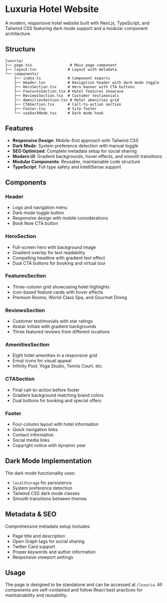 # Luxuria Hotel Website

A modern, responsive hotel website built with Next.js, TypeScript, and Tailwind CSS featuring dark mode support and a modular component architecture.

## Structure

```
luxuria/
├── page.tsx                 # Main page component
├── layout.tsx              # Layout with metadata
└── components/
    ├── index.ts            # Component exports
    ├── Header.tsx          # Navigation header with dark mode toggle
    ├── HeroSection.tsx     # Hero banner with CTA buttons
    ├── FeaturesSection.tsx # Hotel features showcase
    ├── ReviewsSection.tsx  # Customer testimonials
    ├── AmenitiesSection.tsx # Hotel amenities grid
    ├── CTASection.tsx      # Call-to-action section
    ├── Footer.tsx          # Site footer
    └── useDarkMode.tsx     # Dark mode hook
```

## Features

- **Responsive Design**: Mobile-first approach with Tailwind CSS
- **Dark Mode**: System preference detection with manual toggle
- **SEO Optimized**: Complete metadata setup for social sharing
- **Modern UI**: Gradient backgrounds, hover effects, and smooth transitions
- **Modular Components**: Reusable, maintainable code structure
- **TypeScript**: Full type safety and IntelliSense support

## Components

### Header
- Logo and navigation menu
- Dark mode toggle button
- Responsive design with mobile considerations
- Book Now CTA button

### HeroSection
- Full-screen hero with background image
- Gradient overlay for text readability
- Compelling headline with gradient text effect
- Dual CTA buttons for booking and virtual tour

### FeaturesSection
- Three-column grid showcasing hotel highlights
- Icon-based feature cards with hover effects
- Premium Rooms, World-Class Spa, and Gourmet Dining

### ReviewsSection
- Customer testimonials with star ratings
- Avatar initials with gradient backgrounds
- Three featured reviews from different locations

### AmenitiesSection
- Eight hotel amenities in a responsive grid
- Emoji icons for visual appeal
- Infinity Pool, Yoga Studio, Tennis Court, etc.

### CTASection
- Final call-to-action before footer
- Gradient background matching brand colors
- Dual buttons for booking and special offers

### Footer
- Four-column layout with hotel information
- Quick navigation links
- Contact information
- Social media links
- Copyright notice with dynamic year

## Dark Mode Implementation

The dark mode functionality uses:
- `localStorage` for persistence
- System preference detection
- Tailwind CSS dark mode classes
- Smooth transitions between themes

## Metadata & SEO

Comprehensive metadata setup includes:
- Page title and description
- Open Graph tags for social sharing
- Twitter Card support
- Proper keywords and author information
- Responsive viewport settings

## Usage

The page is designed to be standalone and can be accessed at `/luxuria`. All components are self-contained and follow React best practices for maintainability and reusability.
